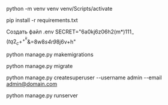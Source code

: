 python -m venv venv
venv/Scripts/activate

pip install -r requirements.txt

Создать файл .env
SECRET="6a0kj6z06h2(m$*)111_-(tq2_c+^+^k$&=8w8*s4r9*8j6v+h"

python manage.py makemigrations

python manage.py migrate

python manage.py createsuperuser --username admin --email admin@domain.com

python manage.py runserver

